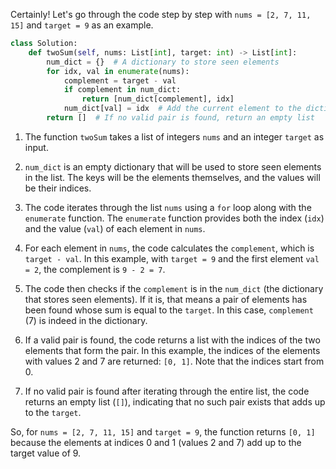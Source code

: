 Certainly! Let's go through the code step by step with `nums = [2, 7, 11, 15]` and `target = 9` as an example.

```python
class Solution:
    def twoSum(self, nums: List[int], target: int) -> List[int]:
        num_dict = {}  # A dictionary to store seen elements
        for idx, val in enumerate(nums):
            complement = target - val
            if complement in num_dict:
                return [num_dict[complement], idx]
            num_dict[val] = idx  # Add the current element to the dictionary
        return []  # If no valid pair is found, return an empty list
```

1. The function `twoSum` takes a list of integers `nums` and an integer `target` as input.

2. `num_dict` is an empty dictionary that will be used to store seen elements in the list. The keys will be the elements themselves, and the values will be their indices.

3. The code iterates through the list `nums` using a `for` loop along with the `enumerate` function. The `enumerate` function provides both the index (`idx`) and the value (`val`) of each element in `nums`.

4. For each element in `nums`, the code calculates the `complement`, which is `target - val`. In this example, with `target = 9` and the first element `val = 2`, the complement is `9 - 2 = 7`.

5. The code then checks if the `complement` is in the `num_dict` (the dictionary that stores seen elements). If it is, that means a pair of elements has been found whose sum is equal to the `target`. In this case, `complement` (7) is indeed in the dictionary.

6. If a valid pair is found, the code returns a list with the indices of the two elements that form the pair. In this example, the indices of the elements with values 2 and 7 are returned: `[0, 1]`. Note that the indices start from 0.

7. If no valid pair is found after iterating through the entire list, the code returns an empty list (`[]`), indicating that no such pair exists that adds up to the `target`.

So, for `nums = [2, 7, 11, 15]` and `target = 9`, the function returns `[0, 1]` because the elements at indices 0 and 1 (values 2 and 7) add up to the target value of 9.